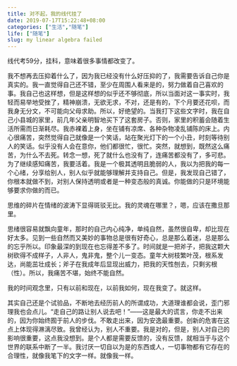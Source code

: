 ```yaml
---
title: 对不起，我的线代挂了
date: 2019-07-17T15:22:48+08:00
categories: ["生活","随笔"]
life: ["随笔"]
slug: my linear algebra failed
---
```


线代考59分，挂科，意味着很多事情都改变了。

我不想再去压抑着什么了，因为我已经没有什么好压抑的了，我需要告诉自己你是真实的。我一直觉得自己还不错，至少在周围人看来是的，努力做着自己喜欢的事。我自己也这样想，但是这样想的似乎还不够彻底，所以当面对这一事实时，我轻而易举地受挫了，精神崩溃，无欲无求，不对，还是有的，下个月要还花呗，而我身无分文，不可能向父母求助。所以，好绝望的。当我打下这些文字时，我在自己小县城的家里，前几年父亲明智地买下了这套房子。否则，家里的积蓄会随着生活所需而日渐耗尽。我赤裸着上身，坐在铺有凉席、各种杂物凌乱铺陈的床上。内心很痛苦，突然觉得自己就像是一个笑话，站在聚光灯下的一个小丑，时刻等待别人的笑话。似乎没有人会在意你，他们都很忙，很忙。突然，就想到，既然这么痛苦，为什么不去死。转念一想，死了就什么也没有了，连痛苦都没有了，多可悲。为了继续感知痛苦，我要活着。我是一个极其透明且脆弱的人，我以为把我的每一个心绪，分享给别人，别人似乎就能够理解并支持自己。但是，我发现自己错了，你根本就做不到，对别人保持透明或者是一种变态般的真诚。你能做的只是环境能够要求你做的而已。

思维的碎片在情绪的波涛下显得斑驳无比。我的灵魂在哪里？，嗯，应该在撒旦那里。

思绪很容易就飘向童年，那时的自己内心纯净，单纯自然，虽然很自卑，却比现在好太多。见到一些自然而又美妙的事物总是很有好奇心，总是那么着迷，总是那么的忘乎所以。印象最深的到现在也忘得差不多了。时间就是一把斧子，把我这颗大树砍得不成样子，人非人，鬼非鬼，整个儿一变态。童年大树枝繁叶茂，根系发达，尚能茁壮成长；斧子在我成年后显现出威力，把我的天性刨去，只剩劣根（性）。所以，我痛苦不堪，始终不能自然。

我的时间观念里，只有以前和现在，以前我如何，现在我变了。就这样。

其实自己还是个试验品，不断地去经历前人的所谓成功，大道理谁都会说，歪门邪理我也会点儿。“走自己的路让别人说去吧！”——这是最大的谎言，你走不出来的，因为你始终囿于前人的步伐。不敢走出来，因为安逸最重要。创新的危害在这点上体现得淋漓尽致。我曾经认为，别人不重要。我是对的，但是，别人对自己的影响很重要，这点我没想到。是个人都是需要反馈的，没有反馈，就相当于与这个世界的联系中断了一半。我讨厌一切自以为是的东西或人，一切事物都有它存在的合理性，就像我笔下的文字一样。就像我一样。